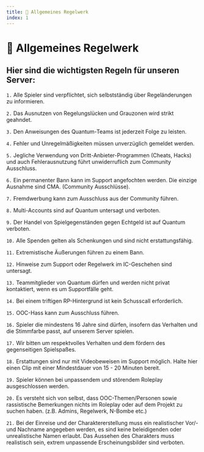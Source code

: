 ```yaml
---
title: 📜 Allgemeines Regelwerk
index: 1
---
```


# 📜 Allgemeines Regelwerk

## Hier sind die wichtigsten Regeln für unseren Server:

`1.` Alle Spieler sind verpflichtet, sich selbstständig über Regeländerungen zu informieren.

`2.` Das Ausnutzen von Regelungslücken und Grauzonen wird strikt geahndet.

`3.` Den Anweisungen des Quantum-Teams ist jederzeit Folge zu leisten.

`4.` Fehler und Unregelmäßigkeiten müssen unverzüglich gemeldet werden.

`5.` Jegliche Verwendung von Dritt-Anbieter-Programmen (Cheats, Hacks) und auch Fehlerausnutzung führt unwiderruflich zum Community Ausschluss.

`6.` Ein permanenter Bann kann im Support angefochten werden. Die einzige Ausnahme sind CMA. (Community Ausschlüsse).

`7.` Fremdwerbung kann zum Ausschluss aus der Community führen.

`8.` Multi-Accounts sind auf Quantum untersagt und verboten.

`9.` Der Handel von Spielgegenständen gegen Echtgeld ist auf Quantum verboten.

`10.` Alle Spenden gelten als Schenkungen und sind nicht erstattungsfähig.

`11.` Extremistische Äußerungen führen zu einem Bann.

`12.` Hinweise zum Support oder Regelwerk im IC-Geschehen sind untersagt.

`13.` Teammitglieder von Quantum dürfen und werden nicht privat kontaktiert, wenn es um Supportfälle geht.

`14.` Bei einem triftigen RP-Hintergrund ist kein Schusscall erforderlich.

`15.` OOC-Hass kann zum Ausschluss führen.

`16.` Spieler die mindestens 16 Jahre sind dürfen, insofern das Verhalten und die Stimmfarbe passt, auf unserem Server spielen.

`17.` Wir bitten um respektvolles Verhalten und dem fördern des gegenseitigen Spielspaßes.

`18.` Erstattungen sind nur mit Videobeweisen im Support möglich. Halte hier einen Clip mit einer Mindestdauer von 15 - 20 Minuten bereit.

`19.` Spieler können bei unpassendem und störendem Roleplay ausgeschlossen werden.

`20.` Es versteht sich von selbst, dass OOC-Themen/Personen sowie rassistische Bemerkungen nichts im Roleplay oder auf dem Projekt zu suchen haben. (z.B. Admins, Regelwerk, N-Bombe etc.)

`21.` Bei der Einreise und der Charaktererstellung muss ein realistischer Vor/- und Nachname angegeben werden, es sind keine beleidigenden oder unrealistische Namen erlaubt. Das Aussehen des Charakters muss realistisch sein, extrem unpassende Erscheinungsbilder sind verboten.
